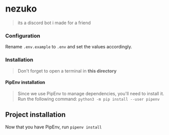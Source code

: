 # nezuko

> its a discord bot i made for a friend

### Configuration

Rename `.env.example` to `.env` and set the values accordingly.

### Installation

> Don't forget to open a terminal in **this directory**

#### PipEnv installation
> Since we use PipEnv to manage dependencies, you'll need to install it.
Run the following command: `python3 -m pip install --user pipenv`

## Project installation

Now that you have PipEnv, run `pipenv install`
